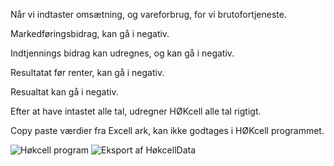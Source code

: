 Når vi indtaster omsætning, og vareforbrug, for vi brutofortjeneste.

Markedføringsbidrag, kan gå i negativ.

Indtjennings bidrag kan udregnes, og kan gå i negativ.

Resultatat før renter, kan gå i negativ.

Resualtat kan gå i negativ.

Efter at have intastet alle tal, udregner HØKcell alle tal rigtigt.

Copy paste værdier fra Excell ark, kan ikke godtages i HØKcell programmet.

![Høkcell program](https://user-images.githubusercontent.com/38246850/111463510-f0493e80-871f-11eb-8f64-a858e8ad55e0.PNG)
![Eksport af HøkcellData](https://user-images.githubusercontent.com/38246850/111463515-f0e1d500-871f-11eb-8aa5-29be6fbc8421.PNG)
